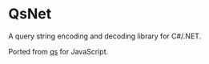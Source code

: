 # QsNet

A query string encoding and decoding library for C#/.NET.

Ported from [qs](https://www.npmjs.com/package/qs) for JavaScript.